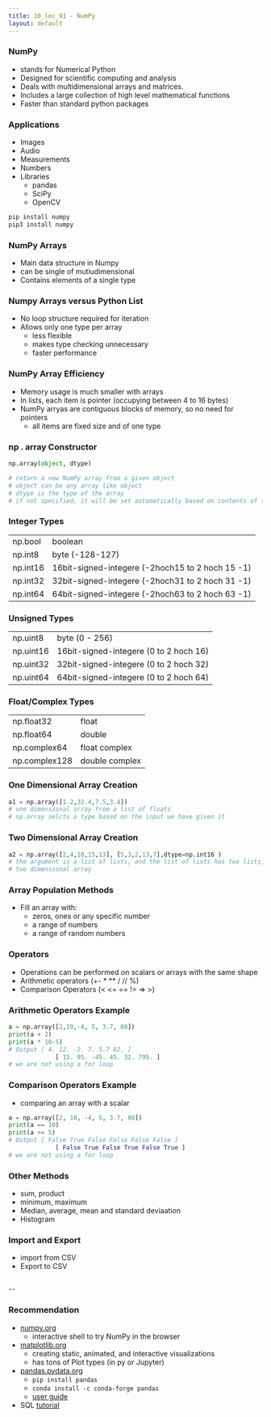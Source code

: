 ```yaml
---
title: 10_lec_01 - NumPy
layout: default
---
```


### NumPy

* stands for Numerical Python
* Designed for scientific computing and analysis
* Deals with multidimensional arrays and matrices.
* Includes a large collection of high level mathematical functions
* Faster than standard python packages


### Applications

* Images
* Audio
* Measurements
* Numbers
* Libraries
  * pandas
  * SciPy
  * OpenCV

```bash
pip install numpy
pip3 install numpy
```

### NumPy Arrays

* Main data structure in Numpy
* can be single of mutiudimensional
* Contains elements of a single type

### Numpy Arrays versus Python List

* No loop structure required for iteration
* Allows only one type per array
  * less flexible
  * makes type checking unnecessary
  * faster performance

### NumPy Array Efficiency

* Memory usage is much smaller with arrays
* In lists, each item is pointer (occupying between 4 to 16 bytes)
* NumPy arryas are contiguous blocks of memory, so no need for pointers
  * all items are fixed size and of one type

### np . array Constructor

```python
np.array(object, dtype)

# return a new NumPy array from a given object
# object can be any array like object
# dtype is the type of the array
# if not specified, it will be set automatically based on contents of the object
```


### Integer Types

|       |       |
|---    |---    |
| np.bool      | boolean      |
| np.int8      | byte (-128-127) |
| np.int16      | 16bit-signed-integere (-2hoch15 to 2 hoch 15 -1)     |
| np.int32      | 32bit-signed-integere (-2hoch31 to 2 hoch 31 -1)       |
| np.int64      | 64bit-signed-integere (-2hoch63 to 2 hoch 63 -1)      |


### Unsigned Types

|       |       |
|---    |---    |
| np.uint8      | byte (0 - 256) |
| np.uint16      | 16bit-signed-integere (0 to 2 hoch 16)     |
| np.uint32      | 32bit-signed-integere (0 to 2 hoch 32)       |
| np.uint64      | 64bit-signed-integere (0 to 2 hoch 64)      |

### Float/Complex Types

|       |       |
|---    |---    |
| np.float32       | float |
| np.float64       | double   |
| np.complex64       | float complex  |
| np.complex128     | double complex   |

### One Dimensional Array Creation

```python
a1 = np.array([1.2,32.4,7.5,3.4])
# one dimensional array from a list of floats
# np.array selcts a type based on the input we have given it
```

### Two Dimensional Array Creation

```python
a2 = np.array([2,4,10,15,13], [5,3,2,13,7],dtype=np.int16 )
# the argument is a list of lists, and the list of lists has two lists, so it makes a 
# two dimensional array 
```

### Array Population Methods

* Fill an array with:
	* zeros, ones or any specific number
	* a range of numbers
	* a range of random numbers

### Operators

* Operations can be performed on scalars or arrays with the same shape
* Arithmetic operators (+- * ** / // %)
* Comparison Operators (< <= == != => >)

### Arithmetic Operators Example

```python
a = np.array([2,10,-4, 5, 3.7, 80])
print(a + 2)
print(a * 10-5)
# Output [ 4. 12. -2. 7. 5.7 82. ]
			 [ 15. 95. -45. 45. 32. 795. ]
# we are not using a for loop
```

### Comparison Operators Example

* comparing an array with a scalar

```python
a = np.array([2, 10, -4, 5, 3.7, 80])
print(a == 10)
print(a >= 5)
# Output [ False True False False False False ]
			 [ False True False True False True ]
# we are not using a for loop
```

### Other Methods

* sum, product
* minimum, maximum
* Median, average, mean and standard deviaation
* Histogram


### Import and Export

* import from CSV
* Export to CSV

```python

```

--

### Recommendation

* [numpy.org](https://numpy.org/)
  * interactive shell to try NumPy in the browser
* [matplotlib.org](https://matplotlib.org/)
  * creating static, animated, and interactive visualizations 
  * has tons of Plot types (in py or Jupyter)
* [pandas.pydata.org](https://pandas.pydata.org/)
  * ```pip install pandas ```
  * ```conda install -c conda-forge pandas```
  * [user guide](https://pandas.pydata.org/docs/user_guide/index.html)
* SQL [tutorial](https://www.sqltutorial.org/)  



